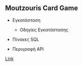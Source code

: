 ## Moutzouris Card Game
 - Εγκατάσταση
   - Οδηγίες Εγκατάστασης

 - Πίνακες SQL 
 * Περιγραφή API 


[Link](https://users.it.teithe.gr/~it164828/ADISE21_Sfouggarakides/www/)

